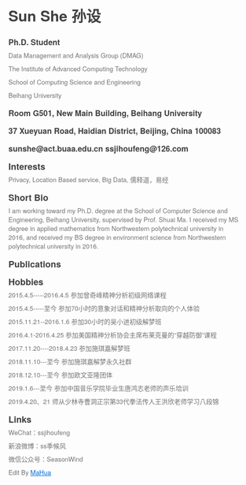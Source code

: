 <html lang="en"><head>
    <meta charset="UTF-8">
    <title></title>
<style id="system" type="text/css">h1,h2,h3,h4,h5,h6,p,blockquote {    margin: 0;    padding: 0;}body {    font-family: "Helvetica Neue", Helvetica, "Hiragino Sans GB", Arial, sans-serif;    font-size: 13px;    line-height: 18px;    color: #737373;    margin: 10px 13px 10px 13px;}a {    color: #0069d6;}a:hover {    color: #0050a3;    text-decoration: none;}a img {    border: none;}p {    margin-bottom: 9px;}h1,h2,h3,h4,h5,h6 {    color: #404040;    line-height: 36px;}h1 {    margin-bottom: 18px;    font-size: 30px;}h2 {    font-size: 24px;}h3 {    font-size: 18px;}h4 {    font-size: 16px;}h5 {    font-size: 14px;}h6 {    font-size: 13px;}hr {    margin: 0 0 19px;    border: 0;    border-bottom: 1px solid #ccc;}blockquote {    padding: 13px 13px 21px 15px;    margin-bottom: 18px;    font-family:georgia,serif;    font-style: italic;}blockquote:before {    content:"C";    font-size:40px;    margin-left:-10px;    font-family:georgia,serif;    color:#eee;}blockquote p {    font-size: 14px;    font-weight: 300;    line-height: 18px;    margin-bottom: 0;    font-style: italic;}code, pre {    font-family: Monaco, Andale Mono, Courier New, monospace;}code {    background-color: #fee9cc;    color: rgba(0, 0, 0, 0.75);    padding: 1px 3px;    font-size: 12px;    -webkit-border-radius: 3px;    -moz-border-radius: 3px;    border-radius: 3px;}pre {    display: block;    padding: 14px;    margin: 0 0 18px;    line-height: 16px;    font-size: 11px;    border: 1px solid #d9d9d9;    white-space: pre-wrap;    word-wrap: break-word;}pre code {    background-color: #fff;    color:#737373;    font-size: 11px;    padding: 0;}@media screen and (min-width: 768px) {    body {        width: 748px;        margin:10px auto;    }}</style><style id="custom" type="text/css"></style></head>
<body><h1>Sun She 孙设</h1>
<h4>Ph.D. Student</h4>
<p>Data Management and Analysis Group (DMAG)

</p>
<p>The Institute of Advanced Computing Technology

</p>
<p>School of Computing Science and Engineering

</p>
<p>Beihang University 


</p>
<h4>Room G501, New Main Building, Beihang University</h4>
<h4>37 Xueyuan Road, Haidian District, Beijing, China 100083</h4>
<h4>sunshe@act.buaa.edu.cn ssjihoufeng@126.com</h4>
<h3>Interests</h3>
<p>Privacy, Location Based service, Big Data, 儒释道，易经

</p>
<h3>Short Bio</h3>
<p>I am working toward my Ph.D. degree at the School of Computer Science and Engineering, Beihang University, supervised by Prof. Shuai Ma. I received my MS degree in applied mathematics from Northwestern polytechnical university in 2016, and received my BS degree in environment science from Northwestern polytechnical university in 2016.

</p>
<h3>Publications</h3>
<h3>Hobbies</h3>
<p>2015.4.5-----2016.4.5   参加曾奇峰精神分析初级网络课程

</p>
<p>2015.4.5-----至今       参加70小时的意象对话和精神分析取向的个人体验

</p>
<p>2015.11.21--2016.1.6    参加30小时的吴小进初级解梦班

</p>
<p>2016.4.1-2016.4.25      参加美国精神分析协会主席布莱克曼的“穿越防御”课程

</p>
<p>2017.11.20----2018.4.23 参加施琪嘉解梦班

</p>
<p>2018.11.10---至今       参加施琪嘉解梦永久社群

</p>
<p>2018.12.10---至今       参加欧文亚隆团体

</p>
<p>2019.1.6---至今         参加中国音乐学院毕业生唐鸿志老师的声乐培训

</p>
<p>2019.4.20、21           师从少林寺曹洞正宗第33代拳法传人王洪欣老师学习八段锦

</p>
<h3>Links</h3>
<p>WeChat：ssjihoufeng

</p>
<p>新浪微博：ss季候风

</p>
<p>微信公众号：SeasonWind



</p>
<p>Edit By <a href="http://mahua.jser.me">MaHua</a></p>
</body></html>
